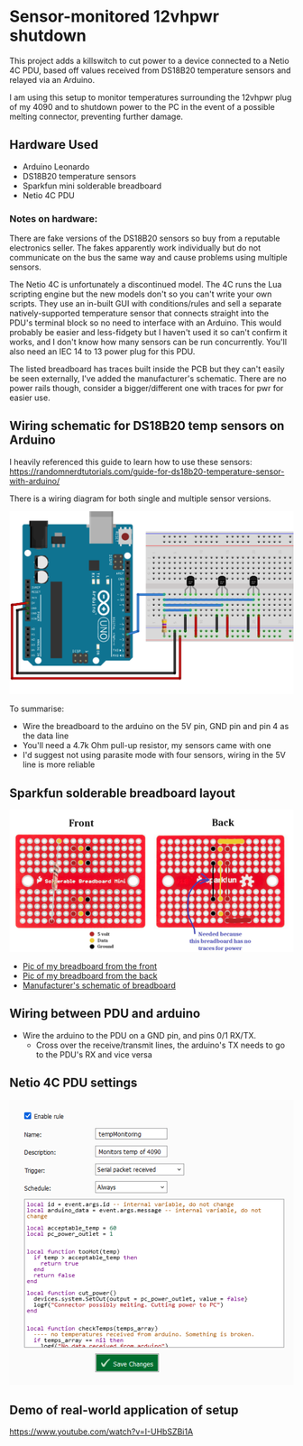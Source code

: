 # Sensor-monitored 12vhpwr shutdown

This project adds a killswitch to cut power to a device connected to a Netio 4C PDU, based off values received from DS18B20 temperature sensors and relayed via an Arduino.

I am using this setup to monitor temperatures surrounding the 12vhpwr plug of my 4090 and to shutdown power to the PC in the event of a possible melting connector, preventing further damage.

## Hardware Used
- Arduino Leonardo
- DS18B20 temperature sensors
- Sparkfun mini solderable breadboard
- Netio 4C PDU
 
### Notes on hardware:
There are fake versions of the DS18B20 sensors so buy from a reputable electronics seller. The fakes apparently work individually but do not communicate on the bus the same way and cause problems using multiple sensors.

The Netio 4C is unfortunately a discontinued model. The 4C runs the Lua scripting engine but the new models don't so you can't write your own scripts. They use an in-built GUI with conditions/rules and sell a separate natively-supported temperature sensor that connects straight into the PDU's terminal block so no need to interface with an Arduino. This would probably be easier and less-fidgety but I haven't used it so can't confirm it works, and I don't know how many sensors can be run concurrently. You'll also need an IEC 14 to 13 power plug for this PDU.

The listed breadboard has traces built inside the PCB but they can't easily be seen externally, I've added the manufacturer's schematic. There are no power rails though, consider a bigger/different one with traces for pwr for easier use.

## Wiring schematic for DS18B20 temp sensors on Arduino
I heavily referenced this guide to learn how to use these sensors: https://randomnerdtutorials.com/guide-for-ds18b20-temperature-sensor-with-arduino/

There is a wiring diagram for both single and multiple sensor versions. 

![wiring diagram for arduino](/assets/images/ds18b20_arduino_multiple.webp)

To summarise:
- Wire the breadboard to the arduino on the 5V pin, GND pin and pin 4 as the data line
- You'll need a 4.7k Ohm pull-up resistor, my sensors came with one
- I'd suggest not using parasite mode with four sensors, wiring in the 5V line is more reliable

## Sparkfun solderable breadboard layout
![breadboard layout](/assets/images/breadboard.jpg)

- [Pic of my breadboard from the front](/assets/images/breadboard-front.jpg)
- [Pic of my breadboard from the back](/assets/images/breadboard-back.jpg)
- [Manufacturer's schematic of breadboard](/assets/pdf/solderable_breadboard_mini.pdf)


## Wiring between PDU and arduino

- Wire the arduino to the PDU on a GND pin, and pins 0/1 RX/TX.
  -  Cross over the receive/transmit lines, the arduino's TX needs to go to the PDU's RX and vice versa
 
## Netio 4C PDU settings
![pdu settings](/assets/images/pdu_actions.png)

## Demo of real-world application of setup
https://www.youtube.com/watch?v=I-UHbSZBi1A
